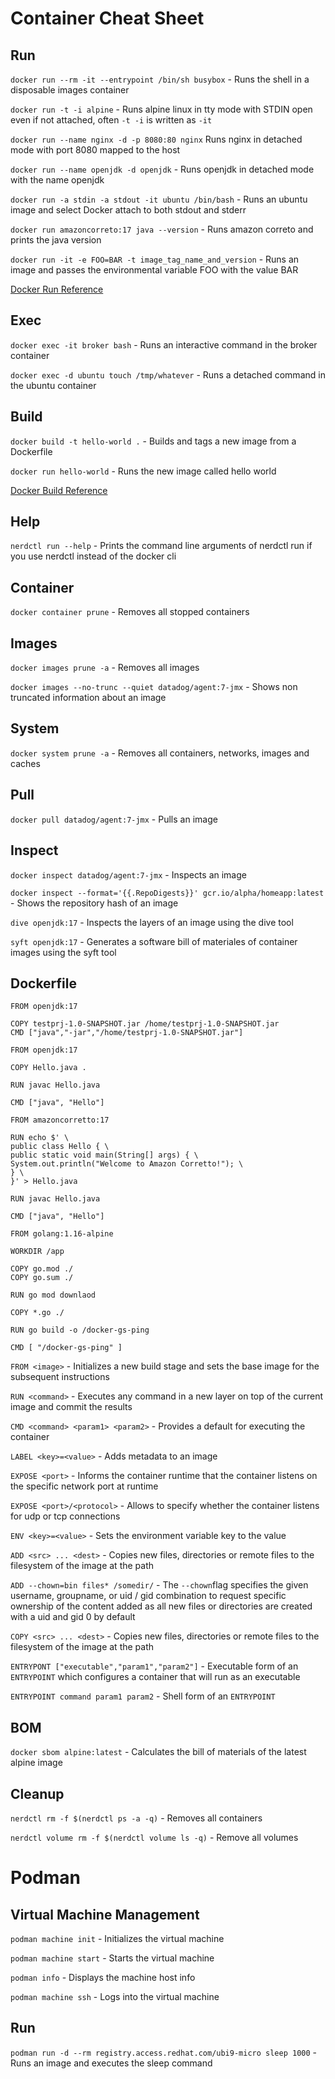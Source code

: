 # Container Cheat Sheet

## Run

`docker run --rm -it --entrypoint /bin/sh busybox` - Runs the shell in a disposable images container  

`docker run -t -i alpine` - Runs alpine linux in tty mode with STDIN open even if not attached, often `-t -i` is written as `-it`

`docker run --name nginx -d -p 8080:80 nginx` Runs nginx in detached mode with port 8080 mapped to the host

`docker run --name openjdk -d openjdk` - Runs openjdk in detached mode with the name openjdk

`docker run -a stdin -a stdout -it ubuntu /bin/bash` - Runs an ubuntu image and select Docker attach to both stdout and stderr

`docker run amazoncorreto:17 java --version` - Runs amazon correto and prints the java version

`docker run -it -e FOO=BAR -t image_tag_name_and_version` - Runs an image and passes the environmental variable FOO with the value BAR

[Docker Run Reference](https://docs.docker.com/engine/reference/run/)

## Exec

`docker exec -it broker bash` - Runs an interactive command in the broker container

`docker exec -d ubuntu touch /tmp/whatever` - Runs a detached command in the ubuntu container

## Build

`docker build -t hello-world .` - Builds and tags a new image from a Dockerfile

`docker run hello-world` - Runs the new image called hello world

[Docker Build Reference](https://docs.docker.com/engine/reference/commandline/build/)
 
## Help

`nerdctl run --help` - Prints the command line arguments of nerdctl run if you use nerdctl instead of the docker cli

## Container

`docker container prune` - Removes all stopped containers

## Images

`docker images prune -a` - Removes all images

`docker images --no-trunc --quiet datadog/agent:7-jmx` - Shows non truncated information about an image

## System

`docker system prune -a` - Removes all containers, networks, images and caches

## Pull

`docker pull datadog/agent:7-jmx` - Pulls an image

## Inspect

`docker inspect datadog/agent:7-jmx` - Inspects an image

`docker inspect --format='{{.RepoDigests}}' gcr.io/alpha/homeapp:latest` - Shows the repository hash of an image

`dive openjdk:17` - Inspects the layers of an image using the dive tool

`syft openjdk:17` - Generates a software bill of materiales of container images using the syft tool

## Dockerfile

```
FROM openjdk:17

COPY testprj-1.0-SNAPSHOT.jar /home/testprj-1.0-SNAPSHOT.jar
CMD ["java","-jar","/home/testprj-1.0-SNAPSHOT.jar"]
```

```
FROM openjdk:17

COPY Hello.java .

RUN javac Hello.java

CMD ["java", "Hello"]
```

```
FROM amazoncorretto:17

RUN echo $' \
public class Hello { \
public static void main(String[] args) { \
System.out.println("Welcome to Amazon Corretto!"); \
} \
}' > Hello.java

RUN javac Hello.java

CMD ["java", "Hello"] 
```

```
FROM golang:1.16-alpine

WORKDIR /app

COPY go.mod ./
COPY go.sum ./

RUN go mod downlaod

COPY *.go ./

RUN go build -o /docker-gs-ping

CMD [ "/docker-gs-ping" ]
```

`FROM <image>` - Initializes a new build stage and sets the base image for the subsequent instructions

`RUN <command>` - Executes any command in a new layer on top of the current image and commit the results

`CMD <command> <param1> <param2>` - Provides a default for executing the container

`LABEL <key>=<value>` - Adds metadata to an image

`EXPOSE <port>` - Informs the container runtime that the container listens on the specific network port at runtime

`EXPOSE <port>/<protocol>` - Allows to specify whether the container listens for udp or tcp connections

`ENV <key>=<value>` - Sets the environment variable key to the value <value>

`ADD <src> ... <dest>` - Copies new files, directories or remote files to the filesystem of the image at the path <dest>

`ADD --chown=bin files* /somedir/` - The `--chown`flag specifies the given username, groupname, or uid / gid combination to request specific ownership of the content added as all new files or directories are created with a uid and gid 0 by default

`COPY <src> ... <dest>` - Copies new files, directories or remote files to the filesystem of the image at the path <dest>

`ENTRYPONT ["executable","param1","param2"]` - Executable form of an `ENTRYPOINT` which configures a container that will run as an executable

`ENTRYPOINT command param1 param2` - Shell form of an `ENTRYPOINT`

## BOM

`docker sbom alpine:latest` - Calculates the bill of materials of the latest alpine image

## Cleanup

`nerdctl rm -f $(nerdctl ps -a -q)` - Removes all containers

`nerdctl volume rm -f $(nerdctl volume ls -q)` - Remove all volumes

# Podman

## Virtual Machine Management

`podman machine init` - Initializes the virtual machine

`podman machine start` - Starts the virtual machine

`podman info` - Displays the machine host info

`podman machine ssh` - Logs into the virtual machine

## Run

`podman run -d --rm registry.access.redhat.com/ubi9-micro sleep 1000` - Runs an image and executes the sleep command

 
